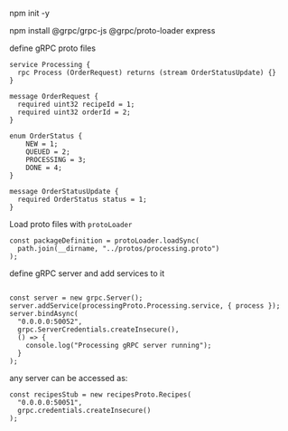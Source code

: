 npm init -y

npm install @grpc/grpc-js @grpc/proto-loader express

define gRPC proto files

```
service Processing {
  rpc Process (OrderRequest) returns (stream OrderStatusUpdate) {}
}

message OrderRequest {
  required uint32 recipeId = 1;
  required uint32 orderId = 2;
}

enum OrderStatus {
    NEW = 1;
    QUEUED = 2;
    PROCESSING = 3;
    DONE = 4;
}

message OrderStatusUpdate {
  required OrderStatus status = 1;
}
```

Load proto files with `protoLoader`

```
const packageDefinition = protoLoader.loadSync(
  path.join(__dirname, "../protos/processing.proto")
);
```

define gRPC server and add services to it

```

const server = new grpc.Server();
server.addService(processingProto.Processing.service, { process });
server.bindAsync(
  "0.0.0.0:50052",
  grpc.ServerCredentials.createInsecure(),
  () => {
    console.log("Processing gRPC server running");
  }
);
```

any server can be accessed as:

```
const recipesStub = new recipesProto.Recipes(
  "0.0.0.0:50051",
  grpc.credentials.createInsecure()
);
```
